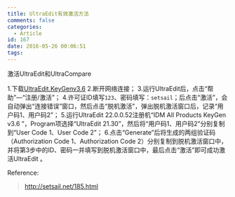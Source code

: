 ```yaml
---
title: UltraEdit有效激活方法
comments: false
categories:
  - Article
id: 167
date: 2016-05-26 00:06:51
tags:
---
```

激活UltraEdit和UltraCompare
<!--more-->
1.下载[UltraEdit.KeyGenv3.6](http://163.44.169.199/download/UltraEdit.KeyGenv3.6.7z)
2.断开网络连接；
3.运行UltraEdit后，点击“帮助”—“注册/激活”；
4.许可证ID填写`123`、密码填写：`setsail`；后点击“激活”，会自动弹出“连接错误”窗口，然后点击“脱机激活”，弹出脱机激活窗口后，记录“用户码1、用户码2”；
5.运行UltraEdit 22.0.0.52注册机“IDM All Products KeyGen v3.6 ”，Program项选择“UltraEdit 21.30”，然后将“用户码1、用户码2”分别复制到“User Code 1、User Code 2”；
6.点击“Generate”后将生成的两组验证码（Authorization Code 1、Authorization Code 2）分别复制到脱机激活窗口中，并将第3步中的ID、密码一并填写到脱机激活窗口中，最后点击“激活”即可成功激活UltraEdit 。

Reference: 
> http://setsail.net/185.html